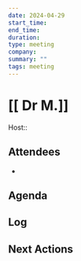 ```yaml
---
date: 2024-04-29
start_time: 
end_time:
duration:
type: meeting
company:
summary: ""
tags: meeting
---
```

# [[ Dr M.]]
Host:: 

## Attendees
-

## Agenda

## Log

## Next Actions
